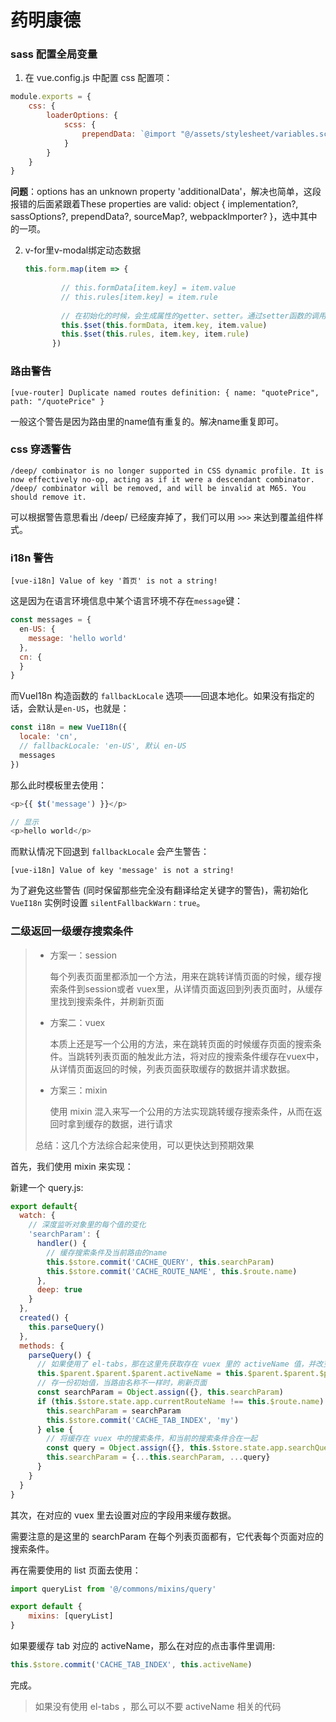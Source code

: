 # 药明康德

### sass 配置全局变量

1. 在 vue.config.js 中配置 css 配置项：

```javascript
module.exports = {
    css: {
        loaderOptions: {
            scss: {
                prependData: `@import "@/assets/stylesheet/variables.scss";`
            }
        }
    }
}
```

**问题**：options has an unknown property 'additionalData'，解决也简单，这段报错的后面紧跟着These properties are valid:  object { implementation?, sassOptions?, prependData?, sourceMap?, webpackImporter? }，选中其中的一项。

2. v-for里v-modal绑定动态数据

   ```javascript
   this.form.map(item => {
       
           // this.formData[item.key] = item.value
           // this.rules[item.key] = item.rule
       
           // 在初始化的时候，会生成属性的getter、setter。通过setter函数的调用，从而触发组件更新。而直接赋值，并没有setter函数的触发
           this.$set(this.formData, item.key, item.value)
           this.$set(this.rules, item.key, item.rule)
         })
   ```


### 路由警告

`[vue-router] Duplicate named routes definition: { name: "quotePrice", path: "/quotePrice" }`

一般这个警告是因为路由里的name值有重复的。解决name重复即可。

### css 穿透警告

`/deep/ combinator is no longer supported in CSS dynamic profile. It is now effectively no-op, acting as if it were a descendant combinator. /deep/ combinator will be removed, and will be invalid at M65. You should remove it.`

可以根据警告意思看出 /deep/ 已经废弃掉了，我们可以用 `>>>`  来达到覆盖组件样式。

### i18n 警告

`[vue-i18n] Value of key '首页' is not a string!`

这是因为在语言环境信息中某个语言环境不存在`message`键：

```javascript
const messages = {
  en-US: {
    message: 'hello world'
  },
  cn: {
  }
}
```

而VueI18n 构造函数的 `fallbackLocale` 选项——回退本地化。如果没有指定的话，会默认是`en-US`，也就是：

```javascript
const i18n = new VueI18n({
  locale: 'cn',
  // fallbackLocale: 'en-US', 默认 en-US
  messages
})
```

那么此时模板里去使用：

```javascript
<p>{{ $t('message') }}</p>

// 显示
<p>hello world</p>
```

而默认情况下回退到 `fallbackLocale` 会产生警告：

`[vue-i18n] Value of key 'message' is not a string!`

为了避免这些警告 (同时保留那些完全没有翻译给定关键字的警告)，需初始化 `VueI18n` 实例时设置 `silentFallbackWarn：true`。

### 二级返回一级缓存搜索条件

> - 方案一：session
>
>    每个列表页面里都添加一个方法，用来在跳转详情页面的时候，缓存搜索条件到session或者 vuex里，从详情页面返回到列表页面时，从缓存里找到搜索条件，并刷新页面
>
> - 方案二：vuex
>
>     本质上还是写一个公用的方法，来在跳转页面的时候缓存页面的搜索条件。当跳转列表页面的触发此方法，将对应的搜索条件缓存在vuex中，从详情页面返回的时候，列表页面获取缓存的数据并请求数据。
>
> - 方案三：mixin
>
>     使用 mixin 混入来写一个公用的方法实现跳转缓存搜索条件，从而在返回时拿到缓存的数据，进行请求
>
> 总结：这几个方法综合起来使用，可以更快达到预期效果

首先，我们使用 mixin 来实现：

新建一个 query.js:

```javascript
export default{
  watch: {
    // 深度监听对象里的每个值的变化
    'searchParam': {
      handler() {
        // 缓存搜索条件及当前路由的name
        this.$store.commit('CACHE_QUERY', this.searchParam)
        this.$store.commit('CACHE_ROUTE_NAME', this.$route.name)
      },
      deep: true
    }
  },
  created() {
    this.parseQuery()
  },
  methods: {
    parseQuery() {
      // 如果使用了 el-tabs，那在这里先获取存在 vuex 里的 activeName 值，并改变选中项
      this.$parent.$parent.$parent.activeName = this.$parent.$parent.$parent.activeName && this.$store.state.app.currentTabIndex
      // 存一份初始值，当路由名称不一样时，刷新页面
      const searchParam = Object.assign({}, this.searchParam)
      if (this.$store.state.app.currentRouteName !== this.$route.name) {
        this.searchParam = searchParam
        this.$store.commit('CACHE_TAB_INDEX', 'my')
      } else {
        // 将缓存在 vuex 中的搜索条件，和当前的搜索条件合在一起
        const query = Object.assign({}, this.$store.state.app.searchQuery)
        this.searchParam = {...this.searchParam, ...query}
      }
    }
  }
}
```

其次，在对应的 vuex 里去设置对应的字段用来缓存数据。

需要注意的是这里的 searchParam 在每个列表页面都有，它代表每个页面对应的搜索条件。

再在需要使用的 list 页面去使用：

```javascript
import queryList from '@/commons/mixins/query'

export default {
    mixins: [queryList]
}
```

如果要缓存 tab 对应的 activeName，那么在对应的点击事件里调用:

```javascript
this.$store.commit('CACHE_TAB_INDEX', this.activeName)
```

完成。

> 如果没有使用 el-tabs ，那么可以不要 activeName 相关的代码